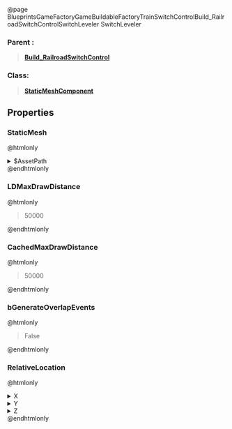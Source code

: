 @page BlueprintsGameFactoryGameBuildableFactoryTrainSwitchControlBuild_RailroadSwitchControlSwitchLeveler SwitchLeveler
### Parent :
<b><a href="_blueprints_game_factory_game_buildable_factory_train_switch_control_build__railroad_switch_control.html"><blockquote>Build_RailroadSwitchControl</blockquote></a></b>
### Class:
<b><a href="_class_script_static_mesh_component.html"><blockquote>StaticMeshComponent</blockquote></a></b>
## Properties
### StaticMesh
@htmlonly
<details>
 <summary>$AssetPath</summary>
<b><a href="_blueprints_game_factory_game_buildable_factory_train_switch_control_mesh_switch_leveler_static.html"><blockquote>SwitchLeveler_static</blockquote></a></b>
</details>
@endhtmlonly

### LDMaxDrawDistance
@htmlonly
<blockquote>50000</blockquote>
@endhtmlonly

### CachedMaxDrawDistance
@htmlonly
<blockquote>50000</blockquote>
@endhtmlonly

### bGenerateOverlapEvents
@htmlonly
<blockquote>False</blockquote>
@endhtmlonly

### RelativeLocation
@htmlonly
<details>
 <summary>X</summary>
<blockquote>0</blockquote>
</details>
<details>
 <summary>Y</summary>
<blockquote>-452.1894836425781</blockquote>
</details>
<details>
 <summary>Z</summary>
<blockquote>37.003700256347656</blockquote>
</details>
@endhtmlonly

